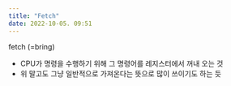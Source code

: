 ```yaml
---
title: "Fetch"
date: 2022-10-05. 09:51
---
```


fetch (=bring)

- CPU가 명령을 수행하기 위해 그 명령어를 레지스터에서 꺼내 오는 것
- 위 말고도 그냥 일반적으로 가져온다는 뜻으로 많이 쓰이기도 하는 듯
